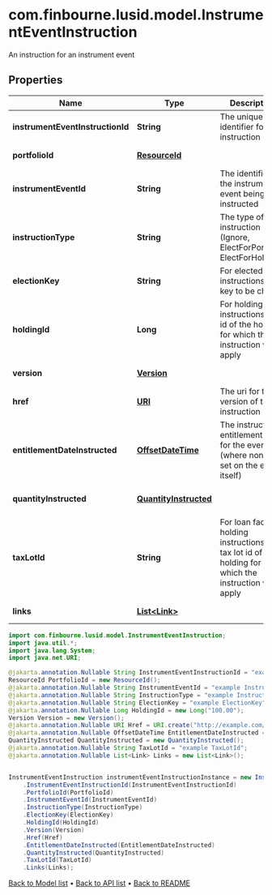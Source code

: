 # com.finbourne.lusid.model.InstrumentEventInstruction
An instruction for an instrument event

## Properties

Name | Type | Description | Notes
------------ | ------------- | ------------- | -------------
**instrumentEventInstructionId** | **String** | The unique identifier for this instruction | [optional] [default to String]
**portfolioId** | [**ResourceId**](ResourceId.md) |  | [optional] [default to ResourceId]
**instrumentEventId** | **String** | The identifier of the instrument event being instructed | [optional] [default to String]
**instructionType** | **String** | The type of instruction (Ignore, ElectForPortfolio, ElectForHolding) | [optional] [default to String]
**electionKey** | **String** | For elected instructions, the key to be chosen | [optional] [default to String]
**holdingId** | **Long** | For holding instructions, the id of the holding for which the instruction will apply | [optional] [default to Long]
**version** | [**Version**](Version.md) |  | [optional] [default to Version]
**href** | [**URI**](URI.md) | The uri for this version of this instruction | [optional] [default to URI]
**entitlementDateInstructed** | [**OffsetDateTime**](OffsetDateTime.md) | The instructed entitlement date for the event (where none is set on the event itself) | [optional] [default to OffsetDateTime]
**quantityInstructed** | [**QuantityInstructed**](QuantityInstructed.md) |  | [optional] [default to QuantityInstructed]
**taxLotId** | **String** | For loan facility holding instructions, the tax lot id of the holding for which the instruction will apply | [optional] [default to String]
**links** | [**List&lt;Link&gt;**](Link.md) |  | [optional] [default to List<Link>]

```java
import com.finbourne.lusid.model.InstrumentEventInstruction;
import java.util.*;
import java.lang.System;
import java.net.URI;

@jakarta.annotation.Nullable String InstrumentEventInstructionId = "example InstrumentEventInstructionId";
ResourceId PortfolioId = new ResourceId();
@jakarta.annotation.Nullable String InstrumentEventId = "example InstrumentEventId";
@jakarta.annotation.Nullable String InstructionType = "example InstructionType";
@jakarta.annotation.Nullable String ElectionKey = "example ElectionKey";
@jakarta.annotation.Nullable Long HoldingId = new Long("100.00");
Version Version = new Version();
@jakarta.annotation.Nullable URI Href = URI.create("http://example.com/Href");
@jakarta.annotation.Nullable OffsetDateTime EntitlementDateInstructed = OffsetDateTime.now();
QuantityInstructed QuantityInstructed = new QuantityInstructed();
@jakarta.annotation.Nullable String TaxLotId = "example TaxLotId";
@jakarta.annotation.Nullable List<Link> Links = new List<Link>();


InstrumentEventInstruction instrumentEventInstructionInstance = new InstrumentEventInstruction()
    .InstrumentEventInstructionId(InstrumentEventInstructionId)
    .PortfolioId(PortfolioId)
    .InstrumentEventId(InstrumentEventId)
    .InstructionType(InstructionType)
    .ElectionKey(ElectionKey)
    .HoldingId(HoldingId)
    .Version(Version)
    .Href(Href)
    .EntitlementDateInstructed(EntitlementDateInstructed)
    .QuantityInstructed(QuantityInstructed)
    .TaxLotId(TaxLotId)
    .Links(Links);
```


[Back to Model list](../README.md#documentation-for-models) &#8226; [Back to API list](../README.md#documentation-for-api-endpoints) &#8226; [Back to README](../README.md)
